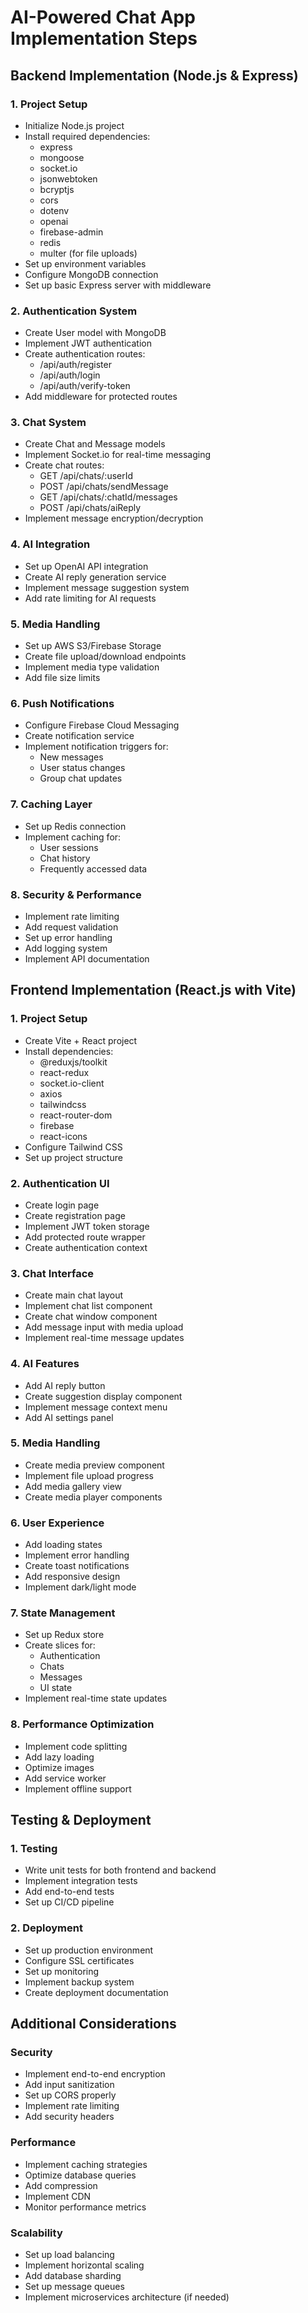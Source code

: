 # AI-Powered Chat App Implementation Steps

## Backend Implementation (Node.js & Express)

### 1. Project Setup
- Initialize Node.js project
- Install required dependencies:
  - express
  - mongoose
  - socket.io
  - jsonwebtoken
  - bcryptjs
  - cors
  - dotenv
  - openai
  - firebase-admin
  - redis
  - multer (for file uploads)
- Set up environment variables
- Configure MongoDB connection
- Set up basic Express server with middleware

### 2. Authentication System
- Create User model with MongoDB
- Implement JWT authentication
- Create authentication routes:
  - /api/auth/register
  - /api/auth/login
  - /api/auth/verify-token
- Add middleware for protected routes

### 3. Chat System
- Create Chat and Message models
- Implement Socket.io for real-time messaging
- Create chat routes:
  - GET /api/chats/:userId
  - POST /api/chats/sendMessage
  - GET /api/chats/:chatId/messages
  - POST /api/chats/aiReply
- Implement message encryption/decryption

### 4. AI Integration
- Set up OpenAI API integration
- Create AI reply generation service
- Implement message suggestion system
- Add rate limiting for AI requests

### 5. Media Handling
- Set up AWS S3/Firebase Storage
- Create file upload/download endpoints
- Implement media type validation
- Add file size limits

### 6. Push Notifications
- Configure Firebase Cloud Messaging
- Create notification service
- Implement notification triggers for:
  - New messages
  - User status changes
  - Group chat updates

### 7. Caching Layer
- Set up Redis connection
- Implement caching for:
  - User sessions
  - Chat history
  - Frequently accessed data

### 8. Security & Performance
- Implement rate limiting
- Add request validation
- Set up error handling
- Add logging system
- Implement API documentation

## Frontend Implementation (React.js with Vite)

### 1. Project Setup
- Create Vite + React project
- Install dependencies:
  - @reduxjs/toolkit
  - react-redux
  - socket.io-client
  - axios
  - tailwindcss
  - react-router-dom
  - firebase
  - react-icons
- Configure Tailwind CSS
- Set up project structure

### 2. Authentication UI
- Create login page
- Create registration page
- Implement JWT token storage
- Add protected route wrapper
- Create authentication context

### 3. Chat Interface
- Create main chat layout
- Implement chat list component
- Create chat window component
- Add message input with media upload
- Implement real-time message updates

### 4. AI Features
- Add AI reply button
- Create suggestion display component
- Implement message context menu
- Add AI settings panel

### 5. Media Handling
- Create media preview component
- Implement file upload progress
- Add media gallery view
- Create media player components

### 6. User Experience
- Add loading states
- Implement error handling
- Create toast notifications
- Add responsive design
- Implement dark/light mode

### 7. State Management
- Set up Redux store
- Create slices for:
  - Authentication
  - Chats
  - Messages
  - UI state
- Implement real-time state updates

### 8. Performance Optimization
- Implement code splitting
- Add lazy loading
- Optimize images
- Add service worker
- Implement offline support

## Testing & Deployment

### 1. Testing
- Write unit tests for both frontend and backend
- Implement integration tests
- Add end-to-end tests
- Set up CI/CD pipeline

### 2. Deployment
- Set up production environment
- Configure SSL certificates
- Set up monitoring
- Implement backup system
- Create deployment documentation

## Additional Considerations

### Security
- Implement end-to-end encryption
- Add input sanitization
- Set up CORS properly
- Implement rate limiting
- Add security headers

### Performance
- Implement caching strategies
- Optimize database queries
- Add compression
- Implement CDN
- Monitor performance metrics

### Scalability
- Set up load balancing
- Implement horizontal scaling
- Add database sharding
- Set up message queues
- Implement microservices architecture (if needed) 